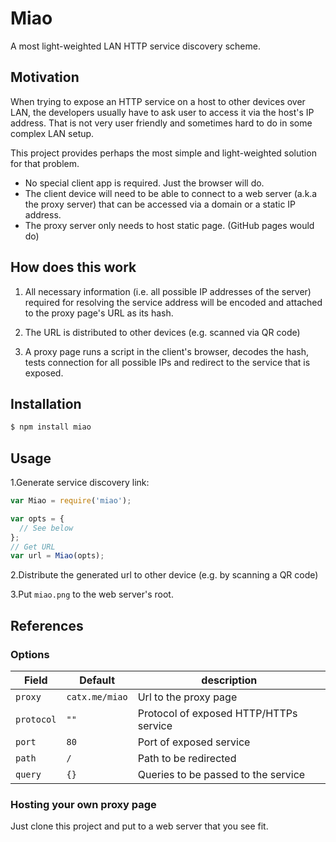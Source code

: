 # Miao

A most light-weighted LAN HTTP service discovery scheme.

## Motivation

When trying to expose an HTTP service on a host to other devices over LAN,
the developers usually have to ask user to access it via the host's IP address.
That is not very user friendly and sometimes hard to do in some complex LAN setup.

This project provides perhaps the most simple and light-weighted solution for that problem.

* No special client app is required. Just the browser will do.
* The client device will need to be able to connect to a web server (a.k.a the proxy server) that can be accessed via a domain or a static IP address.
* The proxy server only needs to host static page. (GitHub pages would do)

## How does this work

1. All necessary information (i.e. all possible IP addresses of the server) required for resolving the service address will be encoded and attached to the proxy page's URL as its hash.

2. The URL is distributed to other devices (e.g. scanned via QR code)

3. A proxy page runs a script in the client's browser, decodes the hash, tests connection for all possible IPs and redirect to the service that is exposed.

## Installation

```bash
$ npm install miao
```

## Usage

1.Generate service discovery link:

```js
var Miao = require('miao');

var opts = {
  // See below
};
// Get URL
var url = Miao(opts);
```

2.Distribute the generated url to other device (e.g. by scanning a QR code)

3.Put `miao.png` to the web server's root.

## References

### Options

Field | Default | description
----- | ------- | --------------
`proxy` | `catx.me/miao` | Url to the proxy page
`protocol` | `""` | Protocol of exposed HTTP/HTTPs service
`port` | `80` | Port of exposed service
`path` | `/` | Path to be redirected
`query` | `{}` | Queries to be passed to the service

### Hosting your own proxy page

Just clone this project and put to a web server that you see fit.
